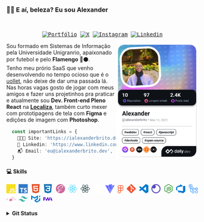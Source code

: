 ### 🤙🏾 E aí, beleza? Eu sou Alexander

<samp>
</br>
  <p align="center">
    <a href="https://ialexanderbrito.dev/?utm_source=github&utm_medium=profile&utm_campaign=github-readme" target="_blank" ><img alt="Portfólio" src="https://img.shields.io/badge/-Portfólio-000?style=flat-square&logo=GoogleChrome&logoColor=white"></a> <a href="https://twitter.com/ialexanderbrito" target="_blank"><img alt="X" src="https://img.shields.io/badge/-X-000?style=flat-square&logo=X&logoColor=white&backgroundColor="black"></a> <a href="https://instagram.com/ialexanderbrito" target="_blank" ><img alt="Instagram" src="https://img.shields.io/badge/-Instagram-000?style=flat-square&logo=Instagram&logoColor=white"></a> <a href="https://www.linkedin.com/in/ialexanderbrito/" target="_blank" ><img alt="Linkedin" src="https://custom-icon-badges.demolab.com/badge/LinkedIn-000?style=flat-square&logo=linkedin-white&logoColor=fff"></a>
  </p>
</samp>
      <a href="https://app.daily.dev/ialexanderbrito">
        <img src="https://raw.githubusercontent.com/ialexanderbrito/ialexanderbrito/devcard/devcard.png" width="216" align="right" alt="Alexander's Dev Card"/>
      </a>
      
   Sou formado em Sistemas de Informação pela Universidade Unigranrio, apaixonado por futebol e pelo **Flamengo** 🔴⚫.<br/>
   Tenho meu prório SaaS que venho desenvolvendo no tempo ocioso que é o <a href="https://uollet.com.br">uollet</a>, não deixe de dar uma passada lá.<br/>
   Nas horas vagas gosto de jogar com meus amigos e fazer uns projetinhos pra praticar e atualmente sou **Dev. Front-end Pleno React** 
   na **[Localiza](https://www.localiza.com/brasil/pt-br)**, também curto mexer com prototipagens de tela com **Figma** e edições de imagem com **Photoshop**.
    
```ts
  const importantLinks = {
    👨🏾‍💻 Site: 'https://ialexanderbrito.dev',
    📒 Linkedin: 'https://www.linkedin.com/in/ialexanderbrito/',
    📬 Email: 'eu@ialexanderbrito.dev',
  }
```

#### 💻 Skills <br/>

   <samp>
    <p align="left">
    <img alt="Javascript" src=".github/javascript.svg" width="24px" />
    <img alt="Typescript" src=".github/typescript.svg" width="24px" />
    <img alt="HTML5" src=".github/html5.svg" width="24px" />
    <img alt="CSS3" src=".github/css3.svg" width="24px" />
    <img alt="Sass" src=".github/sass.svg" width="24px" />
    <img alt="React" src=".github/react.svg" width="24px" />
    <img alt="React Native" src=".github/reactnative.svg" width="24px" />
    <img alt="Next.js" src=".github/next-dot-js.svg" width="24px" />
    <img alt="Vite.js" src=".github/vite.svg" width="24px" />
    <img alt="Figma" src=".github/figma.svg" width="16px" />
    <img alt="Git" src=".github/git.svg" width="24px" />
    <img alt="VS Code" src=".github/vscode.svg" width="24px" />
    <img alt="Insomnia" src=".github/insomnia.svg" width="24px" />
    <img alt="Node.js" src=".github/node-dot-js.svg" width="24px" />
    <img alt="Azure DevOps" src=".github/azuredevops.svg" width="24px" />
    <img alt="Github Actions" src=".github/githubactions.svg" width="24px" />
    <img alt="Styled Components" src=".github/styled-components.svg" width="24px" />
    <img alt="Tailwind CSS" src=".github/tailwindcss.svg" width="24px" />
    <img alt="Material UI" src=".github/material-ui.svg" width="24px" />
    <img alt="PWA" src=".github/pwa.svg" width="24px" />
    </p>
  </samp>

<details>
  <summary><b>Git Status</b></summary>
  
<p align="center">
  <img align="center"
      src="https://githubrstats.vercel.app/api/top-langs/?username=ialexanderbrito&layout=compact&title_color=58A6DA&icon_color=8B949E&text_color=8B949E&bg_color=ffffff00&hide_border=true"
    />
  <img align="center"
      height="165" src="https://githubrstats.vercel.app/api?username=ialexanderbrito&show_icons=true&title_color=58A6DA&icon_color=8B949E&text_color=8B949E&bg_color=ffffff00&hide_border=true" />
  <img align="center"
    src="https://github-readme-streak-stats.herokuapp.com/?user=ialexanderbrito&theme=transparent&hide_border=true" />
</p>
</details>
